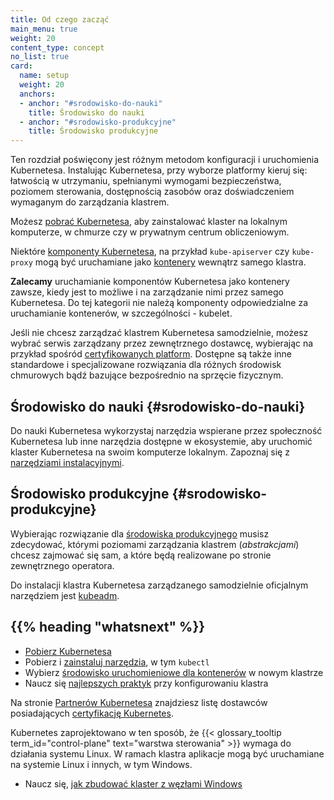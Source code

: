 ```yaml
---
title: Od czego zacząć
main_menu: true
weight: 20
content_type: concept
no_list: true
card:
  name: setup
  weight: 20
  anchors:
  - anchor: "#srodowisko-do-nauki"
    title: Środowisko do nauki
  - anchor: "#srodowisko-produkcyjne"
    title: Środowisko produkcyjne  
---
```


<!-- overview -->

Ten rozdział poświęcony jest różnym metodom konfiguracji i uruchomienia Kubernetesa.
Instalując Kubernetesa, przy wyborze platformy kieruj się: łatwością w utrzymaniu, spełnianymi wymogami bezpieczeństwa, poziomem sterowania, dostępnością zasobów oraz doświadczeniem wymaganym do zarządzania klastrem.

Możesz [pobrać Kubernetesa](/releases/download/), aby zainstalować klaster
na lokalnym komputerze, w chmurze czy w prywatnym centrum obliczeniowym.

Niektóre [komponenty Kubernetesa](/docs/concepts/overview/components/), na przykład `kube-apiserver` czy `kube-proxy` mogą być
uruchamiane jako [kontenery](/releases/download/#container-images) wewnątrz samego klastra.

**Zalecamy** uruchamianie komponentów Kubernetesa jako kontenery zawsze,
kiedy jest to możliwe i na zarządzanie nimi przez samego Kubernetesa.
Do tej kategorii nie należą komponenty odpowiedzialne za uruchamianie kontenerów, w szczególności - kubelet.

Jeśli nie chcesz zarządzać klastrem Kubernetesa samodzielnie, możesz wybrać serwis zarządzany przez zewnętrznego dostawcę,
wybierając na przykład spośród [certyfikowanych platform](/docs/setup/production-environment/turnkey-solutions/).
Dostępne są także inne standardowe i specjalizowane rozwiązania dla różnych środowisk chmurowych
bądź bazujące bezpośrednio na sprzęcie fizycznym.

<!-- body -->

## Środowisko do nauki {#srodowisko-do-nauki}

Do nauki Kubernetesa wykorzystaj narzędzia wspierane przez społeczność Kubernetesa
lub inne narzędzia dostępne w ekosystemie, aby uruchomić klaster Kubernetesa na swoim komputerze lokalnym.
Zapoznaj się z [narzędziami instalacyjnymi](/docs/tasks/tools/).

## Środowisko produkcyjne {#srodowisko-produkcyjne}

Wybierając rozwiązanie dla
[środowiska produkcyjnego](/docs/setup/production-environment/) musisz zdecydować,
którymi poziomami zarządzania klastrem (_abstrakcjami_) chcesz zajmować się sam,
a które będą realizowane po stronie zewnętrznego operatora.

Do instalacji klastra Kubernetesa zarządzanego samodzielnie oficjalnym narzędziem
jest [kubeadm](/docs/setup/production-environment/tools/kubeadm/).

## {{% heading "whatsnext" %}}

- [Pobierz Kubernetesa](/releases/download/)
- Pobierz i [zainstaluj narzędzia](/docs/tasks/tools/), w tym `kubectl`
- Wybierz [środowisko uruchomieniowe dla kontenerów](/docs/setup/production-environment/container-runtimes/) w nowym klastrze
- Naucz się [najlepszych praktyk](/docs/setup/best-practices/) przy konfigurowaniu klastra

Na stronie [Partnerów Kubernetesa](https://kubernetes.io/partners/#conformance) znajdziesz listę dostawców posiadających
[certyfikację Kubernetes](https://github.com/cncf/k8s-conformance/#certified-kubernetes).

Kubernetes zaprojektowano w ten sposób, że {{< glossary_tooltip term_id="control-plane" text="warstwa sterowania" >}}
wymaga do działania systemu Linux. W ramach klastra aplikacje mogą być uruchamiane na systemie Linux i innych,
w tym Windows.

- Naucz się, [jak zbudować klaster z węzłami Windows](/docs/concepts/windows/)
